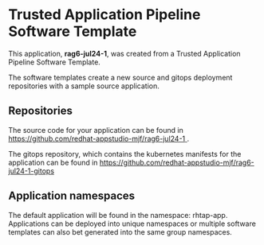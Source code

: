 # Trusted Application Pipeline Software Template

This application, **rag6-jul24-1**, was created from a Trusted Application Pipeline Software Template.

The software templates create a new source and gitops deployment repositories with a sample source application. 

## Repositories

The source code for your application can be found in [https://github.com/redhat-appstudio-mjf/rag6-jul24-1 ](https://github.com/redhat-appstudio-mjf/rag6-jul24-1 ).
 
The gitops repository, which contains the kubernetes manifests for the application can be found in 
[https://github.com/redhat-appstudio-mjf/rag6-jul24-1-gitops ](https://github.com/redhat-appstudio-mjf/rag6-jul24-1-gitops ) 

## Application namespaces 

The default application will be found in the namespace: rhtap-app. Applications can be deployed into unique namespaces or multiple software templates can also bet generated into the same group namespaces.  